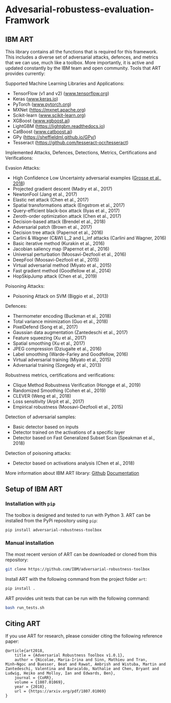 # Advesarial-robustess-evaluation-Framwork


## IBM ART
This library contains all the functions that is required for this framework. This includes a diverse set of adversarial attacks, defences, and metrics that we can use, much like a toolbox. More importantly, it is active and updated constantly by the IBM team and open community. Tools that ART provides currently:

Supported Machine Learning Libraries and Applications:
- TensorFlow (v1 and v2) (www.tensorflow.org)
- Keras (www.keras.io)
- PyTorch (www.pytorch.org)
- MXNet (https://mxnet.apache.org)
- Scikit-learn (www.scikit-learn.org)
- XGBoost (www.xgboost.ai)
- LightGBM (https://lightgbm.readthedocs.io)
- CatBoost (www.catboost.ai)
- GPy (https://sheffieldml.github.io/GPy/)
- Tesseract (https://github.com/tesseract-ocr/tesseract)


Implemented Attacks, Defences, Detections, Metrics, Certifications and Verifications:

Evasion Attacks:
- High Confidence Low Uncertainty adversarial examples ([Grosse et al., 2018](https://arxiv.org/abs/1811.03728))
- Projected gradient descent (Madry et al., 2017)
- NewtonFool (Jang et al., 2017)
- Elastic net attack (Chen et al., 2017)
- Spatial transformations attack (Engstrom et al., 2017)
- Query-efficient black-box attack (Ilyas et al., 2017)
- Zeroth-order optimization attack (Chen et al., 2017)
- Decision-based attack (Brendel et al., 2018)
- Adversarial patch (Brown et al., 2017)
- Decision tree attack (Papernot et al., 2016)
- Carlini & Wagner (C&W) L_2 and L_inf attacks (Carlini and Wagner, 2016)
- Basic iterative method (Kurakin et al., 2016)
- Jacobian saliency map (Papernot et al., 2016)
- Universal perturbation (Moosavi-Dezfooli et al., 2016)
- DeepFool (Moosavi-Dezfooli et al., 2015)
- Virtual adversarial method (Miyato et al., 2015)
- Fast gradient method (Goodfellow et al., 2014)
- HopSkipJump attack (Chen et al., 2019)

Poisoning Attacks:
- Poisoning Attack on SVM (Biggio et al., 2013)

Defences:
- Thermometer encoding (Buckman et al., 2018)
- Total variance minimization (Guo et al., 2018)
- PixelDefend (Song et al., 2017)
- Gaussian data augmentation (Zantedeschi et al., 2017)
- Feature squeezing (Xu et al., 2017)
- Spatial smoothing (Xu et al., 2017)
- JPEG compression (Dziugaite et al., 2016)
- Label smoothing (Warde-Farley and Goodfellow, 2016)
- Virtual adversarial training (Miyato et al., 2015)
- Adversarial training (Szegedy et al., 2013)

Robustness metrics, certifications and verifications:
- Clique Method Robustness Verification (Hongge et al., 2019)
- Randomized Smoothing (Cohen et al., 2019)
- CLEVER (Weng et al., 2018)
- Loss sensitivity (Arpit et al., 2017)
- Empirical robustness (Moosavi-Dezfooli et al., 2015)

Detection of adversarial samples:
- Basic detector based on inputs
- Detector trained on the activations of a specific layer
- Detector based on Fast Generalized Subset Scan (Speakman et al., 2018)

Detection of poisoning attacks:
- Detector based on activations analysis (Chen et al., 2018)


More information about IBM ART library:
[Github](https://github.com/IBM/adversarial-robustness-toolbox)
[Documentation](https://adversarial-robustness-toolbox.readthedocs.io/en/latest/index.html)

## Setup of IBM ART

### Installation with `pip`

The toolbox is designed and tested to run with Python 3. 
ART can be installed from the PyPi repository using `pip`:

```bash
pip install adversarial-robustness-toolbox
```

### Manual installation

The most recent version of ART can be downloaded or cloned from this repository:

```bash
git clone https://github.com/IBM/adversarial-robustness-toolbox
```

Install ART with the following command from the project folder `art`:
```bash
pip install .
```

ART provides unit tests that can be run with the following command:

```bash
bash run_tests.sh
```
## Citing ART

If you use ART for research, please consider citing the following reference paper:
```
@article{art2018,
    title = {Adversarial Robustness Toolbox v1.0.1},
    author = {Nicolae, Maria-Irina and Sinn, Mathieu and Tran, Minh~Ngoc and Buesser, Beat and Rawat, Ambrish and Wistuba, Martin and Zantedeschi, Valentina and Baracaldo, Nathalie and Chen, Bryant and Ludwig, Heiko and Molloy, Ian and Edwards, Ben},
    journal = {CoRR},
    volume = {1807.01069},
    year = {2018},
    url = {https://arxiv.org/pdf/1807.01069}
}
```
